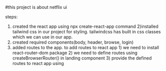 #this project is about netflix ui 

steps:
1) created the react app using npx create-react-app command
2)installed tailwind css in our project for styling. tailwindcss has built in css classes which we can use in our app. 
3) created required components(body, header, browse, login)
4) added routes to the app.
    to add routes to react app
        1) we need to install react-router-dom package
        2) we need to define routes using createBrowserRouter() in landing component
        3) provide the defined routes to react app using <RouterProvider router={routes}>
 
